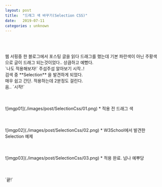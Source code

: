 ```yaml
---
layout: post
title:  "드래그 색 바꾸기(Selection CSS)"
date:   2019-07-11
categories : unknown
---
```

<br>
<br>
<br>
웹 서핑중 한 블로그에서 포스팅 글을 읽다 드래그를 했는데 기본 파란색이 아닌 주황색으로 글이 드래그 되는것이었다.. 상큼하고 예뻤다.<br>
`나도 적용해보자!` 주섬주섬 알아보기 시작..!<br>
검색 중 **Selection** 을 발견하게 되었다.<br>
매우 쉽고 간단. 적용하는데 2분정도 걸린다.<br>
음.. `시작!`<br>
<br>
<br>
<br>
![imgp01](./images/post/SelectionCss/01.png)  
* 적용 전 드래그 색  
<br>
<br>
<br>
<br>
![imgp02](./images/post/SelectionCss/02.png)  
* W3School에서 발견한 Selection 예제  
<br>
<br>
<br>
<br>
![imgp03](./images/post/SelectionCss/03.png)  
* 적용 완료. 넘나 예뿌당  
<br>
<br>
<br>
<br>
`끝!`
<br>
<br>
<br>